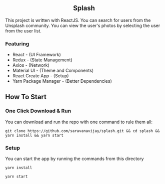 <h2 align="center">Splash</h2>

This project is written with ReactJS. You can search for users from the Unsplash community. You can view the user's photos by selecting the user from the user list.

### Featuring
- React - (UI Framework)
- Redux - (State Management)
- Axios - (Network)
- Material UI - (Theme and Components)
- React Create App - (Setup)
- Yarn Package Manager - (Better Dependencies)

## How To Start

### One Click Download & Run

You can download and run the repo with one command to rule them all:

`git clone https://github.com/saravanavijay/splash.git && cd splash && yarn install && yarn start`

### Setup

You can start the app by running the commands from this directory

`yarn install`

`yarn start`






